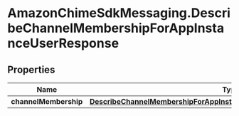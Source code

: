 # AmazonChimeSdkMessaging.DescribeChannelMembershipForAppInstanceUserResponse

## Properties

Name | Type | Description | Notes
------------ | ------------- | ------------- | -------------
**channelMembership** | [**DescribeChannelMembershipForAppInstanceUserResponseChannelMembership**](DescribeChannelMembershipForAppInstanceUserResponseChannelMembership.md) |  | [optional] 


